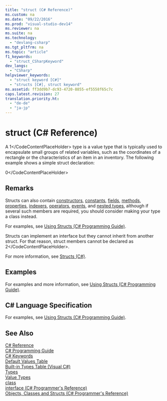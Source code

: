 ```yaml
---
title: "struct (C# Reference)"
ms.custom: na
ms.date: "09/22/2016"
ms.prod: "visual-studio-dev14"
ms.reviewer: na
ms.suite: na
ms.technology: 
  - "devlang-csharp"
ms.tgt_pltfrm: na
ms.topic: "article"
f1_keywords: 
  - "struct_CSharpKeyword"
dev_langs: 
  - "CSharp"
helpviewer_keywords: 
  - "struct keyword [C#]"
  - "structs [C#], struct keyword"
ms.assetid: ff3dd9b7-dc93-4720-8855-ef5558f65c7c
caps.latest.revision: 27
translation.priority.ht: 
  - "de-de"
  - "ja-jp"
---
```

# struct (C# Reference)
A <CodeContentPlaceHolder>1\</CodeContentPlaceHolder> type is a value type that is typically used to encapsulate small groups of related variables, such as the coordinates of a rectangle or the characteristics of an item in an inventory. The following example shows a simple struct declaration:  
  
<CodeContentPlaceHolder>0\</CodeContentPlaceHolder>  
## Remarks  
 Structs can also contain [constructors](../vs140/constructors--csharp-programming-guide-.md), [constants](../vs140/constants--csharp-programming-guide-.md), [fields](../vs140/fields--csharp-programming-guide-.md), [methods](../vs140/methods--csharp-programming-guide-.md), [properties](../vs140/properties--csharp-programming-guide-.md), [indexers](../vs140/indexers--csharp-programming-guide-.md), [operators](../vs140/operators--csharp-programming-guide-.md), [events](../vs140/events--csharp-programming-guide-.md), and [nested types](../vs140/nested-types--csharp-programming-guide-.md), although if several such members are required, you should consider making your type a class instead.  
  
 For examples, see [Using Structs (C# Programming Guide)](../vs140/using-structs--csharp-programming-guide-.md).  
  
 Structs can implement an interface but they cannot inherit from another struct. For that reason, struct members cannot be declared as <CodeContentPlaceHolder>2\</CodeContentPlaceHolder>.  
  
 For more information, see [Structs (C#)](../vs140/structs--csharp-programming-guide-.md).  
  
## Examples  
 For examples and more information, see [Using Structs (C# Programming Guide)](../vs140/using-structs--csharp-programming-guide-.md).  
  
## C# Language Specification  
 For examples, see [Using Structs (C# Programming Guide)](../vs140/using-structs--csharp-programming-guide-.md).  
  
## See Also  
 [C# Reference](../vs140/csharp-reference.md)   
 [C# Programming Guide](../vs140/csharp-programming-guide.md)   
 [C# Keywords](../vs140/csharp-keywords.md)   
 [Default Values Table](../vs140/default-values-table--csharp-reference-.md)   
 [Built-in Types Table (Visual C#)](../vs140/built-in-types-table--csharp-reference-.md)   
 [Types](../vs140/types--csharp-reference-.md)   
 [Value Types](../vs140/value-types--csharp-reference-.md)   
 [class](../vs140/class--csharp-reference-.md)   
 [interface (C# Programmer's Reference)](../vs140/interface--csharp-reference-.md)   
 [Objects, Classes and Structs (C# Programmer's Reference)](../vs140/classes-and-structs--csharp-programming-guide-.md)